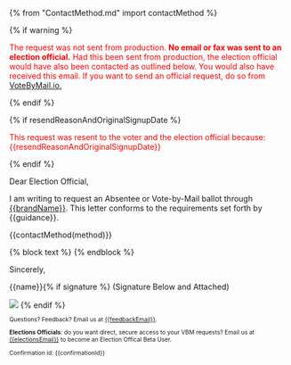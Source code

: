 {% from "ContactMethod.md" import contactMethod %}

{% if warning %}
<p style='color:red;'>
The request was not sent from production.  <b>No email or fax was sent to an election official.</b>  Had this been sent from production, the election official would have also been contacted as outlined below.  You would also have received this email.  If you want to send an official request, do so from <a href='https://VoteByMail.io'>VoteByMail.io.</a><p>
<p>

{% endif %}

{% if resendReasonAndOriginalSignupDate %}
<p style='color:red;'>
This request was resent to the voter and the election official because: {{resendReasonAndOriginalSignupDate}}<p>
<p>

{% endif %}

Dear Election Official,

I am writing to request an Absentee or Vote-by-Mail ballot through [{{brandName}}]({{brandUrl}}).  This letter conforms to the requirements set forth by {{guidance}}.

{{contactMethod(method)}}

{% block text %}
{% endblock %}

Sincerely,

{{name}}{% if signature %} (Signature Below and Attached)

<img style='max-width: 400px;' src='{{signature}}'/>
{% endif %}

<font style='font-size:75%;'>

Questions? Feedback? Email us at [{{feedbackEmail}}](mailto:{{feedbackEmail}}).

**Elections Officials**: do you want direct, secure access to your VBM requests?  Email us at [{{electionsEmail}}](mailto:{{electionsEmail}}) to become an Election Offical Beta User.

Confirmation id: {{confirmationId}}

</font>
